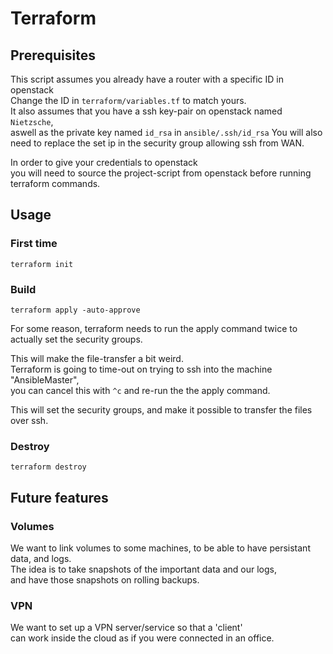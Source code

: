 # Terraform

## Prerequisites

This script assumes you already have a router with a specific ID in openstack  
Change the ID in `terraform/variables.tf` to match yours.  
It also assumes that you have a ssh key-pair on openstack named `Nietzsche`,  
aswell as the private key named `id_rsa` in `ansible/.ssh/id_rsa`
You will also need to replace the set ip in the security group allowing ssh from WAN.

In order to give your credentials to openstack  
you will need to source the project-script from openstack before running terraform commands.



## Usage

### First time

`terraform init`

### Build

`terraform apply -auto-approve`

For some reason, terraform needs to run the apply command twice to actually set the security groups.  

This will make the file-transfer a bit weird.  
Terraform is going to time-out on trying to ssh into the machine "AnsibleMaster",  
you can cancel this with `^c` and re-run the the apply command.  

This will set the security groups, and make it possible to transfer the files over ssh.  

### Destroy

`terraform destroy`

## Future features

### Volumes

We want to link volumes to some machines, to be able to have persistant data, and logs.  
The idea is to take snapshots of the important data and our logs,  
and have those snapshots on rolling backups.

### VPN

We want to set up a VPN server/service so that a 'client'  
can work inside the cloud as if you were connected in an office.

